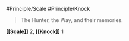 #Principle/Scale #Principle/Knock

> The Hunter, the Way, and their memories.

**[[Scale]]** 2, **[[Knock]]** 1